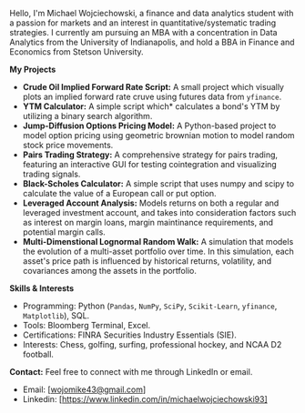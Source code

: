 Hello, I'm Michael Wojciechowski, a finance and data analytics student with a passion for markets and an interest in quantitative/systematic trading strategies. 
I currently am pursuing an MBA with a concentration in Data Analytics from the University of Indianapolis, and hold a BBA in Finance and Economics from Stetson University. 


**My Projects**

- **Crude Oil Implied Forward Rate Script:** A small project which visually plots an implied forward rate cruve using futures data from `yfinance`.
- **YTM Calculator:** A simple script which* calculates a bond's YTM by utilizing a binary search algorithm.
- **Jump-Diffusion Options Pricing Model:** A Python-based project to model option pricing using geometric brownian motion to model random stock price movements. 
- **Pairs Trading Strategy:** A comprehensive strategy for pairs trading, featuring an interactive GUI for testing cointegration and visualizing trading signals.
- **Black-Scholes Calculator:** A simple script that uses numpy and scipy to calculate the value of a European call or put option.
- **Leveraged Account Analysis:** Models returns on both a regular and leveraged investment account, and takes into consideration factors such as interest on margin loans, margin maintinance requirements, and potential margin calls.
- **Multi-Dimenstional Lognormal Random Walk:** A simulation that models the evolution of a multi-asset portfolio over time. In this simulation, each asset's price path is influenced by historical returns, volatility, and covariances among the assets in the portfolio.


**Skills & Interests**
- Programming: Python (`Pandas`, `NumPy`, `SciPy`, `Scikit-Learn`, `yfinance`, `Matplotlib`), SQL.
- Tools: Bloomberg Terminal, Excel.
- Certifications: FINRA Securities Industry Essentials (SIE).
- Interests: Chess, golfing, surfing, professional hockey, and NCAA D2 football.

**Contact:**
Feel free to connect with me through LinkedIn or email.
- Email: [wojomike43@gmail.com]
- Linkedin: [https://www.linkedin.com/in/michaelwojciechowski93]


